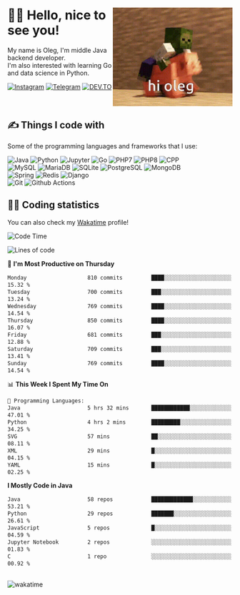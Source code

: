 <div>
   <img align="right" height="221" src="res/hi-oleg.gif" alt="hello, it's me riding on the pig">
   <div>
      <h1>👨‍🌾 Hello, nice to see you!</h1>
      <p>My name is Oleg, I'm middle Java backend developer.<br>I'm also interested with learning Go and data science in Python.</p>
      <div>
         <a href="https://instagram.com/gatetrasher"><img alt="Instagram" src="https://img.shields.io/badge/Instagram-E4405F?&style=for-the-badge&logo=instagram&logoColor=white" ></a>
         <a href="https://t.me/hteppl"><img alt="Telegram" src="https://img.shields.io/badge/Telegram-26A5E4?&style=for-the-badge&logo=telegram&logoColor=white" ></a>
         <a href="https://dev.to/hteppl"><img alt="DEV.TO" src="https://img.shields.io/badge/dev.to-0A0A0A?&style=for-the-badge&logo=devdotto&logoColor=white" ></a>
      </div>
   </div>
</div>
<br>
<br>
<div>
   <h2>✍️ Things I code with</h2>
   <p>Some of the programming languages and frameworks that I use:</p>
   <p>
      <img alt="Java" src="https://img.shields.io/badge/Java-ED8B00?style=flat-square&logo=java&logoColor=white" />
      <img alt="Python" src="https://img.shields.io/badge/Python-3776AB?style=flat-square&logo=python&logoColor=white" />
      <img alt="Jupyter" src="https://img.shields.io/badge/Jupyter-F37626?style=flat-square&logo=jupyter&logoColor=white" />
      <img alt="Go" src="https://img.shields.io/badge/Go-00ADD8?style=flat-square&logo=go&logoColor=white" /> 
      <img alt="PHP7" src="https://img.shields.io/badge/PHP_7-777BB4?style=flat-square&logo=php&logoColor=white" />
      <img alt="PHP8" src="https://img.shields.io/badge/PHP_8-777BB4?style=flat-square&logo=php&logoColor=white" />
      <img alt="CPP" src="https://img.shields.io/badge/C++-00599C?style=flat-square&logo=cplusplus&logoColor=white" />
      <br>
      <img alt="MySQL" src="https://img.shields.io/badge/MySQL-4479A1?style=flat-square&logo=mysql&logoColor=white" />
      <img alt="MariaDB" src="https://img.shields.io/badge/MariaDB-003545?style=flat-square&logo=mariadb&logoColor=white" />
      <img alt="SQLite" src="https://img.shields.io/badge/SQLite-003B57?style=flat-square&logo=sqlite&logoColor=white" />
      <img alt="PostgreSQL" src="https://img.shields.io/badge/PostgreSQL-4169E1?style=flat-square&logo=postgresql&logoColor=white" />
      <img alt="MongoDB" src="https://img.shields.io/badge/MongoDB-47A248?style=flat-square&logo=mongodb&logoColor=white" />
      <br>
      <img alt="Spring" src="https://img.shields.io/badge/Spring-6DB33F?style=flat-square&logo=spring&logoColor=white" />
      <img alt="Redis" src="https://img.shields.io/badge/Redis-DC382D?style=flat-square&logo=redis&logoColor=white" />
      <img alt="Django" src="https://img.shields.io/badge/Django-092E20?style=flat-square&logo=django&logoColor=white" />
      <br>
      <img alt="Git" src="https://img.shields.io/badge/Git-F05032?style=flat-square&logo=git&logoColor=white" />
      <img alt="Github Actions" src="https://img.shields.io/badge/Github_Actions-2088FF?style=flat-square&logo=github-actions&logoColor=white" />
   </p>
</div>
<div>
   <h2>👨‍💻 Coding statistics</h2>
   <p>You can also check my <a href="https://wakatime.com/@hteppl">Wakatime</a> profile!</p>

   <!--START_SECTION:waka-->
![Code Time](http://img.shields.io/badge/Code%20Time-1%2C423%20hrs%2032%20mins-blue)

![Lines of code](https://img.shields.io/badge/From%20Hello%20World%20I%27ve%20Written-1.9%20million%20lines%20of%20code-blue)

📅 **I'm Most Productive on Thursday** 

```text
Monday                   810 commits         ████░░░░░░░░░░░░░░░░░░░░░   15.32 % 
Tuesday                  700 commits         ███░░░░░░░░░░░░░░░░░░░░░░   13.24 % 
Wednesday                769 commits         ████░░░░░░░░░░░░░░░░░░░░░   14.54 % 
Thursday                 850 commits         ████░░░░░░░░░░░░░░░░░░░░░   16.07 % 
Friday                   681 commits         ███░░░░░░░░░░░░░░░░░░░░░░   12.88 % 
Saturday                 709 commits         ███░░░░░░░░░░░░░░░░░░░░░░   13.41 % 
Sunday                   769 commits         ████░░░░░░░░░░░░░░░░░░░░░   14.54 % 
```


📊 **This Week I Spent My Time On** 

```text
💬 Programming Languages: 
Java                     5 hrs 32 mins       ████████████░░░░░░░░░░░░░   47.01 % 
Python                   4 hrs 2 mins        █████████░░░░░░░░░░░░░░░░   34.25 % 
SVG                      57 mins             ██░░░░░░░░░░░░░░░░░░░░░░░   08.11 % 
XML                      29 mins             █░░░░░░░░░░░░░░░░░░░░░░░░   04.15 % 
YAML                     15 mins             █░░░░░░░░░░░░░░░░░░░░░░░░   02.25 % 
```

**I Mostly Code in Java** 

```text
Java                     58 repos            █████████████░░░░░░░░░░░░   53.21 % 
Python                   29 repos            ███████░░░░░░░░░░░░░░░░░░   26.61 % 
JavaScript               5 repos             █░░░░░░░░░░░░░░░░░░░░░░░░   04.59 % 
Jupyter Notebook         2 repos             ░░░░░░░░░░░░░░░░░░░░░░░░░   01.83 % 
C                        1 repo              ░░░░░░░░░░░░░░░░░░░░░░░░░   00.92 % 
```




<!--END_SECTION:waka-->
</div>
<br>
<img src="https://wakatime.com/share/@hteppl/18a68a4e-e1fb-41eb-b9f2-e999d76b9bac.svg" alt="wakatime">
